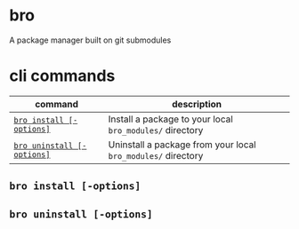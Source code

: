 # bro
A package manager built on git submodules

# cli commands

command | description
---|---
[`bro install [-options]`](#bro-install--options) | Install a package to your local `bro_modules/` directory
[`bro uninstall [-options]`](#bro-uninstall--options) | Uninstall a package from your local `bro_modules/` directory

## `bro install [-options]`

## `bro uninstall [-options]`
